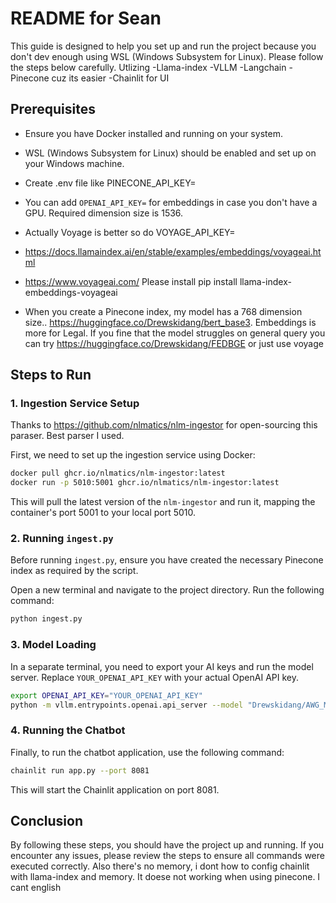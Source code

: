 # README for Sean

This guide is designed to help you set up and run the project because you don't dev enough using WSL (Windows Subsystem for Linux). Please follow the steps below carefully.
Utlizing 
-Llama-index
-VLLM
-Langchain
-Pinecone cuz its easier
-Chainlit for UI 

## Prerequisites

- Ensure you have Docker installed and running on your system.
- WSL (Windows Subsystem for Linux) should be enabled and set up on your Windows machine.
- Create .env file like PINECONE_API_KEY= 

- You can add  `OPENAI_API_KEY=` for embeddings in case you don't have a GPU. Required dimension size is 1536.
- Actually Voyage is better so do VOYAGE_API_KEY=
- https://docs.llamaindex.ai/en/stable/examples/embeddings/voyageai.html 
- https://www.voyageai.com/ 
Please install pip install llama-index-embeddings-voyageai
- When you create a Pinecone index, my model has a 768 dimension size.. https://huggingface.co/Drewskidang/bert_base3. Embeddings is more for Legal. If you fine that the model struggles on general query you can try https://huggingface.co/Drewskidang/FEDBGE or just use voyage 

## Steps to Run

### 1. Ingestion Service Setup

Thanks to https://github.com/nlmatics/nlm-ingestor for open-sourcing this paraser. Best parser I used. 

First, we need to set up the ingestion service using Docker:

```bash
docker pull ghcr.io/nlmatics/nlm-ingestor:latest
docker run -p 5010:5001 ghcr.io/nlmatics/nlm-ingestor:latest
```

This will pull the latest version of the `nlm-ingestor` and run it, mapping the container's port 5001 to your local port 5010.

### 2. Running `ingest.py`

Before running `ingest.py`, ensure you have created the necessary Pinecone index as required by the script.

Open a new terminal and navigate to the project directory. Run the following command:

```bash
python ingest.py
```

### 3. Model Loading

In a separate terminal, you need to export your AI keys and run the model server. Replace `YOUR_OPENAI_API_KEY` with your actual OpenAI API key.

```bash
export OPENAI_API_KEY="YOUR_OPENAI_API_KEY"
python -m vllm.entrypoints.openai.api_server --model "Drewskidang/AWG_MERGE" --quantization awq --enforce-eager --chat-template=chatml --gpu-memory-utilization .7
```

### 4. Running the Chatbot

Finally, to run the chatbot application, use the following command:

```bash
chainlit run app.py --port 8081
```

This will start the Chainlit application on port 8081.

## Conclusion

By following these steps, you should have the project up and running. If you encounter any issues, please review the steps to ensure all commands were executed correctly. Also there's no memory, i dont how to config chainlit with llama-index and memory. It doese not working when using pinecone. I cant english 